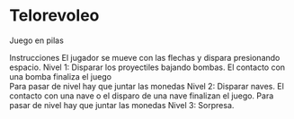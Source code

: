 # Telorevoleo
Juego en pilas

Instrucciones
El jugador se mueve con las flechas y 
dispara presionando espacio.
Nivel 1: Disparar los proyectiles bajando bombas. 
El contacto con una bomba finaliza el juego  
Para pasar de nivel hay que juntar las monedas
Nivel 2: Disparar naves.
El contacto con una nave o el disparo de una nave
finalizan el juego.
Para pasar de nivel hay que juntar las monedas
Nivel 3: Sorpresa.
